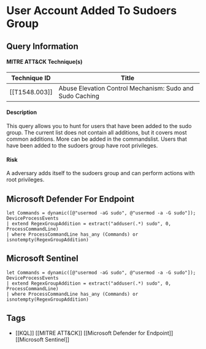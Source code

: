 # User Account Added To Sudoers Group
## Query Information
#### MITRE ATT&CK Technique(s)

| Technique ID  | Title                                                    |
| ------------- | -------------------------------------------------------- |
| [[T1548.003]] | Abuse Elevation Control Mechanism: Sudo and Sudo Caching |
#### Description
This query allows you to hunt for users that have been added to the sudo group. The current list does not contain all additions, but it covers most common additions. More can be added in the commandslist. Users that have been added to the sudoers group have root privileges.
#### Risk
A adversary adds itself to the sudoers group and can perform actions with root privileges. 
## Microsoft Defender For Endpoint

```kusto
let Commands = dynamic([@"usermod -aG sudo", @"usermod -a -G sudo"]);
DeviceProcessEvents
| extend RegexGroupAddition = extract("adduser(.*) sudo", 0, ProcessCommandLine)
| where ProcessCommandLine has_any (Commands) or isnotempty(RegexGroupAddition)
```
## Microsoft Sentinel
```kusto
let Commands = dynamic([@"usermod -aG sudo", @"usermod -a -G sudo"]);
DeviceProcessEvents
| extend RegexGroupAddition = extract("adduser(.*) sudo", 0, ProcessCommandLine)
| where ProcessCommandLine has_any (Commands) or isnotempty(RegexGroupAddition)
```
## Tags
- [[KQL]] [[MITRE ATT&CK]] [[Microsoft Defender for Endpoint]] [[Microsoft Sentinel]]